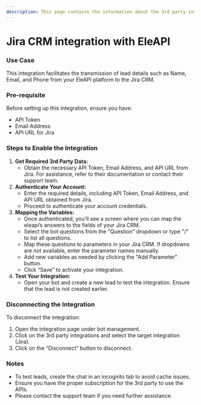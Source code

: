 ```yaml
---
description: This page contains the information about the 3rd party integrations.
---
```


# Jira CRM integration with EleAPI

### Use Case

This integration facilitates the transmission of lead details such as Name, Email, and Phone from your EleAPI platform to the Jira CRM.

### Pre-requisite

Before setting up this integration, ensure you have:

* API Token
* Email Address
* API URL for Jira

### Steps to Enable the Integration

1. **Get Required 3rd Party Data:**
   * Obtain the necessary API Token, Email Address, and API URL from Jira. For assistance, refer to their documentation or contact their support team.
2. **Authenticate Your Account:**
   * Enter the required details, including API Token, Email Address, and API URL obtained from Jira.
   * Proceed to authenticate your account credentials.
3. **Mapping the Variables:**
   * Once authenticated, you'll see a screen where you can map the eleapi’s answers to the fields of your Jira CRM.
   * Select the bot questions from the "Question" dropdown or type "/" to list all questions.
   * Map these questions to parameters in your Jira CRM. If dropdowns are not available, enter the parameter names manually.
   * Add new variables as needed by clicking the "Add Parameter" button.
   * Click “Save” to activate your integration.
4. **Test Your Integration:**
   * Open your bot and create a new lead to test the integration. Ensure that the lead is not created earlier.

### Disconnecting the Integration

To disconnect the integration:

1. Open the integration page under bot management.
2. Click on the 3rd party integrations and select the target integration (Jira).
3. Click on the “Disconnect” button to disconnect.

### Notes

* To test leads, create the chat in an incognito tab to avoid cache issues.
* Ensure you have the proper subscription for the 3rd party to use the APIs.
* Please contact the support team if you need further assistance.
